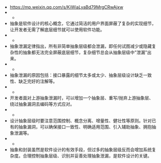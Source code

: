 - https://mp.weixin.qq.com/s/KiWiaLyaBd79MrgCRwAjxw
- -
- 抽象是软件设计的核心概念，它通过简洁的用户界面屏蔽了复杂的实现细节，让开发者无需了解底层细节就可以使用软件功能。
- -
- 抽象泄漏定律指出，所有非简单抽象层级都会泄漏，即任何试图减少或隐藏复杂性的抽象都无法完全屏蔽底层细节，复杂细节总会从抽象层级中"泄漏"出来。
- -
- 抽象泄漏的原因包括：接口暴露的细节太多或太少、抽象层级设计缺乏一致性、缺乏完好的注解等。
- -
- 开发者面对上游抽象泄漏时，可以增加一个抽象层、重写/抛弃上游抽象层、绕过抽象漏洞去编码等方式应对。
- -
- 设计抽象层级时要注意范围控制、概念分离、增量性、健壮性等原则。针对已有的抽象漏洞，可以确保接口一致性、明确适用范围、引入辅助抽象、拥抱抽象泄漏等。
- -
- 抽象和封装虽然是软件设计的有效手段，但过多的抽象层级反而会增加系统复杂度。合理控制抽象层级、识别并妥善处理抽象泄漏，是软件设计的关键。
